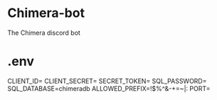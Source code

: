 # Chimera-bot
The Chimera discord bot

# .env
CLIENT_ID=
CLIENT_SECRET=
SECRET_TOKEN=
SQL_PASSWORD=
SQL_DATABASE=chimeradb
ALLOWED_PREFIX=!$%^&-+=~|:
PORT=